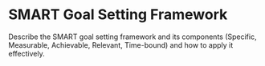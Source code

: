 # SMART Goal Setting Framework

Describe the SMART goal setting framework and its components (Specific, Measurable, Achievable, Relevant, Time-bound) and how to apply it effectively.